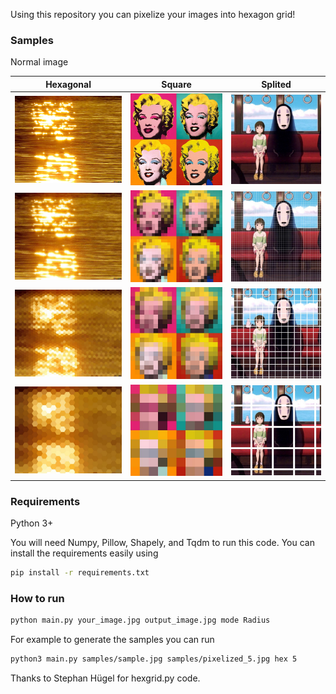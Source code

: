 Using this repository you can pixelize your images into hexagon grid!

### Samples
Normal image

Hexagonal             | Square          |       Splited
:-------------------------:|:-------------------------:|:-------------------------:
![Normal](samples/sample.jpg) | ![Normal](samples/monroe.jpg)  |  ![Normal](samples/sprited.jpg)
![R=5](samples/pixelized_5.jpg) | ![R=30](samples/monroe_30.jpg)  |  ![R=5](samples/split_2.jpg)
![R=15](samples/pixelized_15.jpg) | ![R=20](samples/monroe_20.jpg)  |  ![R=50](samples/split_7.jpg)
![R=30](samples/pixelized_30.jpg) | ![R=10](samples/monroe_10.jpg)  |  ![R=200](samples/split_23.jpg)



### Requirements
Python 3+

You will need Numpy, Pillow, Shapely, and Tqdm to run this code.
You can install the requirements easily using 
```bash
pip install -r requirements.txt
```

### How to run
```bash
python main.py your_image.jpg output_image.jpg mode Radius
```
For example to generate the samples you can run
```bash
python3 main.py samples/sample.jpg samples/pixelized_5.jpg hex 5
```

Thanks to Stephan Hügel for hexgrid.py code.
